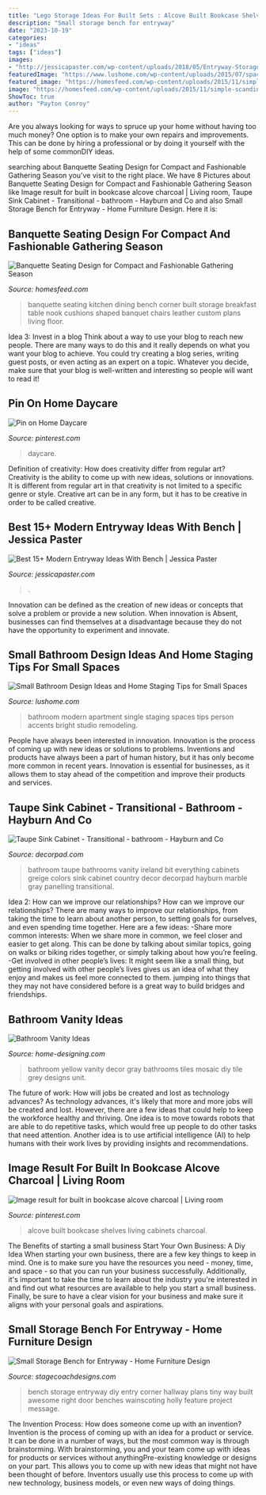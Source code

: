 ```yaml
---
title: "Lego Storage Ideas For Built Sets : Alcove Built Bookcase Shelves Living Cabinets Charcoal"
description: "Small storage bench for entryway"
date: "2023-10-19"
categories:
- "ideas"
tags: ["ideas"]
images:
- "http://jessicapaster.com/wp-content/uploads/2018/05/Entryway-Storage-7.jpg"
featuredImage: "https://www.lushome.com/wp-content/uploads/2015/07/space-saving-small-bathroom-design-remodeling-ideas-20.jpg"
featured_image: "https://homesfeed.com/wp-content/uploads/2015/11/simple-scandinavian-breakfast-nook-idea-with-table-and-chair-and-glass-window-and-black-leather-upholster-and-patterned-cushions-and-wooden-floor.jpg"
image: "https://homesfeed.com/wp-content/uploads/2015/11/simple-scandinavian-breakfast-nook-idea-with-table-and-chair-and-glass-window-and-black-leather-upholster-and-patterned-cushions-and-wooden-floor.jpg"
ShowToc: true
author: "Payton Conroy"
---
```



Are you always looking for ways to spruce up your home without having too much money? One option is to make your own repairs and improvements. This can be done by hiring a professional or by doing it yourself with the help of some commonDIY ideas.

	

		
searching about Banquette Seating Design for Compact and Fashionable Gathering Season you've visit to the right place. We have 8 Pictures about Banquette Seating Design for Compact and Fashionable Gathering Season like Image result for built in bookcase alcove charcoal | Living room, Taupe Sink Cabinet - Transitional - bathroom - Hayburn and Co and also Small Storage Bench for Entryway - Home Furniture Design. Here it is:
		
    
## Banquette Seating Design For Compact And Fashionable Gathering Season

<img loading=lazy src="https://homesfeed.com/wp-content/uploads/2015/11/simple-scandinavian-breakfast-nook-idea-with-table-and-chair-and-glass-window-and-black-leather-upholster-and-patterned-cushions-and-wooden-floor.jpg" onerror="this.onerror=null;this.src='https://tse2.mm.bing.net/th?id=OIP.M0vmCwF2VSLBGJgD2HBAugHaEV&amp;pid=15.1';" alt="Banquette Seating Design for Compact and Fashionable Gathering Season">

_Source: homesfeed.com_

>banquette seating kitchen dining bench corner built storage breakfast table nook cushions shaped banquet chairs leather custom plans living floor. 

	

Idea 3: Invest in a blog
Think about a way to use your blog to reach new people. There are many ways to do this and it really depends on what you want your blog to achieve. You could try creating a blog series, writing guest posts, or even acting as an expert on a topic. Whatever you decide, make sure that your blog is well-written and interesting so people will want to read it!

    
## Pin On Home Daycare

<img loading=lazy src="https://i.pinimg.com/736x/6a/49/56/6a4956849bb71f5dc2ac64e7c1bd4e3a.jpg" onerror="this.onerror=null;this.src='https://tse3.mm.bing.net/th?id=OIP.w73la0K_EUjxQKZa09BY2QAAAA&amp;pid=15.1';" alt="Pin on Home Daycare">

_Source: pinterest.com_

>daycare. 

	

Definition of creativity: How does creativity differ from regular art?
Creativity is the ability to come up with new ideas, solutions or innovations. It is different from regular art in that creativity is not limited to a specific genre or style. Creative art can be in any form, but it has to be creative in order to be called creative.

    
## Best 15+ Modern Entryway Ideas With Bench | Jessica Paster

<img loading=lazy src="http://jessicapaster.com/wp-content/uploads/2018/05/Entryway-Storage-7.jpg" onerror="this.onerror=null;this.src='https://tse2.mm.bing.net/th?id=OIP.tVlahq3T_KMVoV1mJzyOrAAAAA&amp;pid=15.1';" alt="Best 15+ Modern Entryway Ideas With Bench | Jessica Paster">

_Source: jessicapaster.com_

>. 

	

Innovation can be defined as the creation of new ideas or concepts that solve a problem or provide a new solution. When innovation is Absent, businesses can find themselves at a disadvantage because they do not have the opportunity to experiment and innovate.

    
## Small Bathroom Design Ideas And Home Staging Tips For Small Spaces

<img loading=lazy src="https://www.lushome.com/wp-content/uploads/2015/07/space-saving-small-bathroom-design-remodeling-ideas-20.jpg" onerror="this.onerror=null;this.src='https://tse4.mm.bing.net/th?id=OIP.Cw53NaqyDR6Q5qXdhyQuYgHaJ3&amp;pid=15.1';" alt="Small Bathroom Design Ideas and Home Staging Tips for Small Spaces">

_Source: lushome.com_

>bathroom modern apartment single staging spaces tips person accents bright studio remodeling. 

	

People have always been interested in innovation. Innovation is the process of coming up with new ideas or solutions to problems. Inventions and products have always been a part of human history, but it has only become more common in recent years. Innovation is essential for businesses, as it allows them to stay ahead of the competition and improve their products and services.

    
## Taupe Sink Cabinet - Transitional - Bathroom - Hayburn And Co

<img loading=lazy src="https://cdn.decorpad.com/photos/2014/11/30/3623d8c74134.jpg" onerror="this.onerror=null;this.src='https://tse2.mm.bing.net/th?id=OIP.hsWAmVh6mtu_8UeOyt7x7AHaLE&amp;pid=15.1';" alt="Taupe Sink Cabinet - Transitional - bathroom - Hayburn and Co">

_Source: decorpad.com_

>bathroom taupe bathrooms vanity ireland bit everything cabinets greige colors sink cabinet country decor decorpad hayburn marble gray panelling transitional. 

	

Idea 2: How can we improve our relationships?
How can we improve our relationships? There are many ways to improve our relationships, from taking the time to learn about another person, to setting goals for ourselves, and even spending time together. Here are a few ideas: 
-Share more common interests: When we share more in common, we feel closer and easier to get along. This can be done by talking about similar topics, going on walks or biking rides together, or simply talking about how you’re feeling. 
-Get involved in other people’s lives: It might seem like a small thing, but getting involved with other people’s lives gives us an idea of what they enjoy and makes us feel more connected to them. jumping into things that they may not have considered before is a great way to build bridges and friendships.

    
## Bathroom Vanity Ideas

<img loading=lazy src="http://cdn.home-designing.com/wp-content/uploads/2014/03/17-Industrial-vanity-unit.jpeg" onerror="this.onerror=null;this.src='https://tse4.mm.bing.net/th?id=OIP.yfQJ5HMYsmIe2vPdnimhiwHaJ3&amp;pid=15.1';" alt="Bathroom Vanity Ideas">

_Source: home-designing.com_

>bathroom yellow vanity decor gray bathrooms tiles mosaic diy tile grey designs unit. 

	

The future of work: How will jobs be created and lost as technology advances?
As technology advances, it's likely that more and more jobs will be created and lost. However, there are a few ideas that could help to keep the workforce healthy and thriving. One idea is to move towards robots that are able to do repetitive tasks, which would free up people to do other tasks that need attention. Another idea is to use artificial intelligence (AI) to help humans with their work lives by providing insights and recommendations.

    
## Image Result For Built In Bookcase Alcove Charcoal | Living Room

<img loading=lazy src="https://i.pinimg.com/736x/f0/67/e7/f067e758e0f1bb11041b6421cc40bfbd.jpg" onerror="this.onerror=null;this.src='https://tse4.mm.bing.net/th?id=OIP.LjjpYmB_8p53tPCMVAA6HwHaJ3&amp;pid=15.1';" alt="Image result for built in bookcase alcove charcoal | Living room">

_Source: pinterest.com_

>alcove built bookcase shelves living cabinets charcoal. 

	

The Benefits of starting a small business
Start Your Own Business: A Diy Idea 
When starting your own business, there are a few key things to keep in mind. One is to make sure you have the resources you need - money, time, and space - so that you can run your business successfully. Additionally, it's important to take the time to learn about the industry you're interested in and find out what resources are available to help you start a small business. Finally, be sure to have a clear vision for your business and make sure it aligns with your personal goals and aspirations.

    
## Small Storage Bench For Entryway - Home Furniture Design

<img loading=lazy src="https://www.stagecoachdesigns.com/wp-content/uploads/2016/01/Small-Storage-Bench-for-Entryway.jpg" onerror="this.onerror=null;this.src='https://tse1.mm.bing.net/th?id=OIP.wmrsU9zVaT2Bu39CEzlf0AHaJ4&amp;pid=15.1';" alt="Small Storage Bench for Entryway - Home Furniture Design">

_Source: stagecoachdesigns.com_

>bench storage entryway diy entry corner hallway plans tiny way built awesome right door benches wainscoting holly feature project message. 

	

The Invention Process: How does someone come up with an invention?
Invention is the process of coming up with an idea for a product or service. It can be done in a number of ways, but the most common way is through brainstorming. With brainstorming, you and your team come up with ideas for products or services without anythingPre-existing knowledge or designs on your part. This allows you to come up with new ideas that might not have been thought of before. Inventors usually use this process to come up with new technology, business models, or even new ways of doing things.

